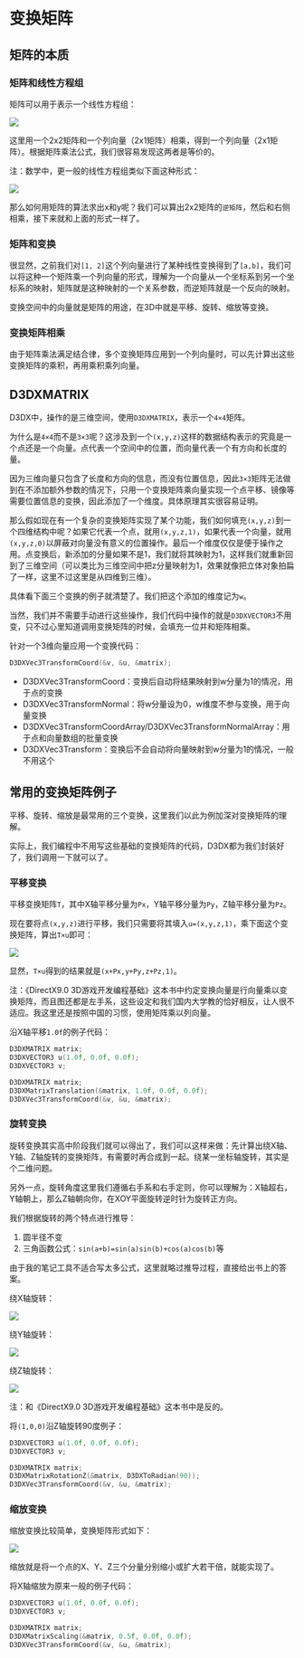 # 变换矩阵

## 矩阵的本质

### 矩阵和线性方程组

矩阵可以用于表示一个线性方程组：

![](res/2.png)

这里用一个2x2矩阵和一个列向量（2x1矩阵）相乘，得到一个列向量（2x1矩阵）。根据矩阵乘法公式，我们很容易发现这两者是等价的。

注：数学中，更一般的线性方程组类似下面这种形式：

![](res/1.png)

那么如何用矩阵的算法求出x和y呢？我们可以算出2x2矩阵的`逆矩阵`，然后和右侧相乘，接下来就和上面的形式一样了。

### 矩阵和变换

很显然，之前我们对`[1, 2]`这个列向量进行了某种线性变换得到了`[a,b]`，我们可以将这种一个矩阵乘一个列向量的形式，理解为一个向量从一个坐标系到另一个坐标系的映射，矩阵就是这种映射的一个关系参数，而逆矩阵就是一个反向的映射。

变换空间中的向量就是矩阵的用途，在3D中就是平移、旋转、缩放等变换。

### 变换矩阵相乘

由于矩阵乘法满足结合律，多个变换矩阵应用到一个列向量时，可以先计算出这些变换矩阵的乘积，再用乘积乘列向量。

## D3DXMATRIX

D3DX中，操作的是三维空间，使用`D3DXMATRIX`，表示一个`4×4`矩阵。

为什么是`4×4`而不是`3×3`呢？这涉及到一个`(x,y,z)`这样的数据结构表示的究竟是一个点还是一个向量。点代表一个空间中的位置，而向量代表一个有方向和长度的量。

因为三维向量只包含了长度和方向的信息，而没有位置信息，因此`3×3`矩阵无法做到在不添加额外参数的情况下，只用一个变换矩阵乘向量实现一个点平移、镜像等需要位置信息的变换，因此添加了一个维度。具体原理其实很容易证明。

那么假如现在有一个复杂的变换矩阵实现了某个功能，我们如何填充`(x,y,z)`到一个四维结构中呢？如果它代表一个点，就用`(x,y,z,1)`，如果代表一个向量，就用`(x,y,z,0)`以屏蔽对向量没有意义的位置操作。最后一个维度仅仅是便于操作之用。点变换后，新添加的分量如果不是1，我们就将其映射为1，这样我们就重新回到了三维空间（可以类比为三维空间中把z分量映射为1，效果就像把立体对象拍扁了一样，这里不过这里是从四维到三维）。

具体看下面三个变换的例子就清楚了。我们把这个添加的维度记为`w`。

当然，我们并不需要手动进行这些操作，我们代码中操作的就是`D3DXVECTOR3`不用变，只不过心里知道调用变换矩阵的时候，会填充一位并和矩阵相乘。

针对一个3维向量应用一个变换代码：

```cpp
D3DXVec3TransformCoord(&v, &u, &matrix);
```

* D3DXVec3TransformCoord：变换后自动将结果映射到w分量为1的情况，用于点的变换
* D3DXVec3TransformNormal：将w分量设为0，w维度不参与变换，用于向量变换
* D3DXVec3TransformCoordArray/D3DXVec3TransformNormalArray：用于点和向量数组的批量变换
* D3DXVec3Transform：变换后不会自动将向量映射到w分量为1的情况，一般不用这个

## 常用的变换矩阵例子

平移、旋转、缩放是最常用的三个变换，这里我们以此为例加深对变换矩阵的理解。

实际上，我们编程中不用写这些基础的变换矩阵的代码，D3DX都为我们封装好了，我们调用一下就可以了。

### 平移变换

平移变换矩阵`T`，其中X轴平移分量为`Px`，Y轴平移分量为`Py`，Z轴平移分量为`Pz`。

现在要将点`(x,y,z)`进行平移，我们只需要将其填入`u=(x,y,z,1)`，乘下面这个变换矩阵，算出`T×u`即可：

![](res/3.png)

显然，`T×u`得到的结果就是`(x+Px,y+Py,z+Pz,1)`。

注：《DirectX9.0 3D游戏开发编程基础》这本书中约定变换向量是行向量乘以变换矩阵，而且图还都是左手系，这些设定和我们国内大学教的恰好相反，让人很不适应。我这里还是按照中国的习惯，使用矩阵乘以列向量。

沿X轴平移`1.0f`的例子代码：

```cpp
D3DXMATRIX matrix;
D3DXVECTOR3 u(1.0f, 0.0f, 0.0f);
D3DXVECTOR3 v;

D3DXMATRIX matrix;
D3DXMatrixTranslation(&matrix, 1.0f, 0.0f, 0.0f);
D3DXVec3TransformCoord(&v, &u, &matrix);
```

### 旋转变换

旋转变换其实高中阶段我们就可以得出了，我们可以这样来做：先计算出绕X轴、Y轴、Z轴旋转的变换矩阵，有需要时再合成到一起。绕某一坐标轴旋转，其实是个二维问题。

另外一点，旋转角度这里我们遵循右手系和右手定则，你可以理解为：X轴超右，Y轴朝上，那么Z轴朝向你，在XOY平面旋转逆时针为旋转正方向。

我们根据旋转的两个特点进行推导：

1. 圆半径不变
2. 三角函数公式：`sin(a+b)=sin(a)sin(b)+cos(a)cos(b)`等

由于我的笔记工具不适合写太多公式，这里就略过推导过程，直接给出书上的答案。

绕X轴旋转：

![](res/5.png)

绕Y轴旋转：

![](res/6.png)

绕Z轴旋转：

![](res/7.png)

 注：和《DirectX9.0 3D游戏开发编程基础》这本书中是反的。

将`(1,0,0)`沿Z轴旋转90度例子：

```cpp
D3DXVECTOR3 u(1.0f, 0.0f, 0.0f);
D3DXVECTOR3 v;

D3DXMATRIX matrix;
D3DXMatrixRotationZ(&matrix, D3DXToRadian(90));
D3DXVec3TransformCoord(&v, &u, &matrix);
```

### 缩放变换

缩放变换比较简单，变换矩阵形式如下：

![](res/4.png)

缩放就是将一个点的X、Y、Z三个分量分别缩小或扩大若干倍，就能实现了。

将X轴缩放为原来一般的例子代码：

```cpp
D3DXVECTOR3 u(1.0f, 0.0f, 0.0f);
D3DXVECTOR3 v;

D3DXMATRIX matrix;
D3DXMatrixScaling(&matrix, 0.5f, 0.0f, 0.0f);
D3DXVec3TransformCoord(&v, &u, &matrix);
```
